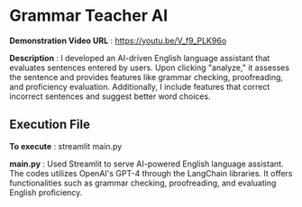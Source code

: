 # Grammar Teacher AI
**Demonstration Video URL** :  https://youtu.be/V_f9_PLK96o

**Description** : I developed an AI-driven English language assistant that evaluates sentences entered by users. Upon clicking "analyze," it assesses the sentence and provides features like grammar checking, proofreading, and proficiency evaluation. Additionally, I include features that correct incorrect sentences and suggest better word choices.

## Execution File
**To execute** : streamlit main.py
		    
**main.py** : Used Streamlit  to serve  AI-powered English language assistant. The codes utilizes OpenAI's GPT-4 through the LangChain libraries.
It offers functionalities such as grammar checking, proofreading, and evaluating English proficiency.

